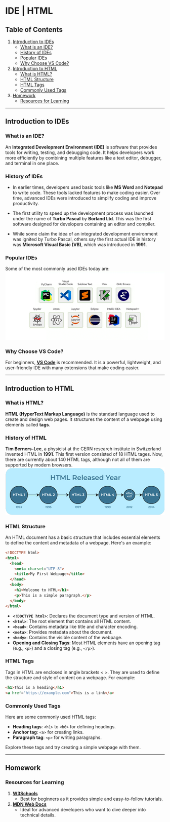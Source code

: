 # IDE | HTML

## Table of Contents
1. [Introduction to IDEs](#introduction-to-ides)
   - [What is an IDE?](#what-is-an-ide)
   - [History of IDEs](#history-of-ides)
   - [Popular IDEs](#popular-ides)
   - [Why Choose VS Code?](#why-choose-vs-code)
2. [Introduction to HTML](#introduction-to-html)
   - [What is HTML?](#what-is-html)
   - [HTML Structure](#html-structure)
   - [HTML Tags](#html-tags)
   - [Commonly Used Tags](#commonly-used-tags)
3. [Homework](#homework)
   - [Resources for Learning](#resources-for-learning)

---

## Introduction to IDEs

### What is an IDE?
An **Integrated Development Environment (IDE)** is software that provides tools for writing, testing, and debugging code. It helps developers work more efficiently by combining multiple features like a text editor, debugger, and terminal in one place.

### History of IDEs
- In earlier times, developers used basic tools like **MS Word** and **Notepad** to write code. These tools lacked features to make coding easier. Over time, advanced IDEs were introduced to simplify coding and improve productivity.



- The first utility to speed up the development process was launched under the name of **Turbo Pascal** by **Borland Ltd**. This was the first software designed for developers containing an editor and compiler.

- While some claim the idea of an integrated development environment was ignited by Turbo Pascal, others say the first actual IDE in history was **Microsoft Visual Basic (VB)**, which was introduced in **1991**.

### Popular IDEs
Some of the most commonly used IDEs today are:
![](/images/IDEs.png)

### Why Choose VS Code?
For beginners, **[VS Code](https://code.visualstudio.com/)** is recommended. It is a powerful, lightweight, and user-friendly IDE with many extensions that make coding easier.

---

## Introduction to HTML

### What is HTML?
**HTML (HyperText Markup Language)** is the standard language used to create and design web pages. It structures the content of a webpage using elements called **tags**.

### History of HTML

**Tim Berners-Lee**, a physicist at the CERN research institute in Switzerland invented HTML in **1991**. This first version consisted of 18 HTML tages. Now, there are currently about 140 HTML tags, although not all of them are supported by modern browsers.
![](/images/htmlhistory.png)

### HTML Structure
An HTML document has a basic structure that includes essential elements to define the content and metadata of a webpage. Here's an example:

```html
<!DOCTYPE html>
<html>
  <head>
    <meta charset="UTF-8">
    <title>My First Webpage</title>
  </head>
  <body>
    <h1>Welcome to HTML</h1>
    <p>This is a simple paragraph.</p>
  </body>
</html>
```

- **`<!DOCTYPE html>`**: Declares the document type and version of HTML.
- **`<html>`**: The root element that contains all HTML content.
- **`<head>`**: Contains metadata like title and character encoding.
- **`<meta>`**: Provides metadata about the document.
- **`<body>`**: Contains the visible content of the webpage.
- **Opening and Closing Tags**: Most HTML elements have an opening tag (e.g., `<p>`) and a closing tag (e.g., `</p>`).

### HTML Tags
Tags in HTML are enclosed in angle brackets `< >`. They are used to define the structure and style of content on a webpage. For example:

```html
<h1>This is a heading</h1>
<a href="https://example.com">This is a link</a>
```

### Commonly Used Tags
Here are some commonly used HTML tags:
- **Heading tags**: `<h1>` to `<h6>` for defining headings.
- **Anchor tag**: `<a>` for creating links.
- **Paragraph tag**: `<p>` for writing paragraphs.

Explore these tags and try creating a simple webpage with them.

---

## Homework

### Resources for Learning
1. **[W3Schools](https://www.w3schools.com/)**
   - Best for beginners as it provides simple and easy-to-follow tutorials.
2. **[MDN Web Docs](https://developer.mozilla.org/)**
   - Ideal for advanced developers who want to dive deeper into technical details.


